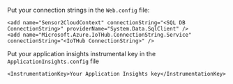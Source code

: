 Put your connection strings in the `Web.config` file:

```
<add name="Sensor2CloudContext" connectionString="<SQL DB ConnectionString>" providerName="System.Data.SqlClient" />
<add name="Microsoft.Azure.IoTHub.ConnectionString.Service" connectionString="<IoTHub ConnectionString>" />
```

Put your application insights instrumental key in the `ApplicationInsights.config` file

```
<InstrumentationKey>Your Application Insights key</InstrumentationKey>
```